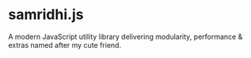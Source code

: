 # samridhi.js
A modern JavaScript utility library delivering modularity, performance &amp; extras named after my cute friend.
